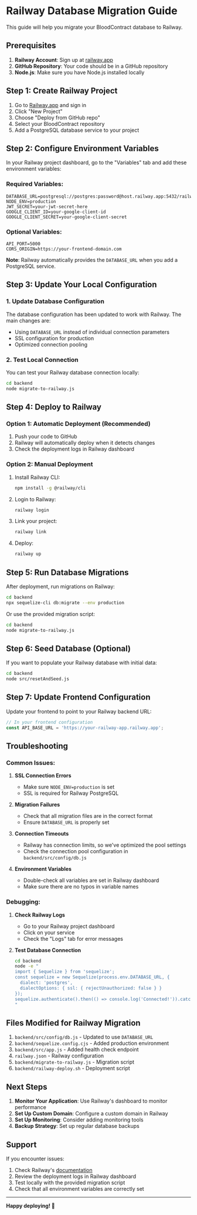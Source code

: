 # Railway Database Migration Guide

This guide will help you migrate your BloodContract database to Railway.

## Prerequisites

1. **Railway Account**: Sign up at [railway.app](https://railway.app)
2. **GitHub Repository**: Your code should be in a GitHub repository
3. **Node.js**: Make sure you have Node.js installed locally

## Step 1: Create Railway Project

1. Go to [Railway.app](https://railway.app) and sign in
2. Click "New Project"
3. Choose "Deploy from GitHub repo"
4. Select your BloodContract repository
5. Add a PostgreSQL database service to your project

## Step 2: Configure Environment Variables

In your Railway project dashboard, go to the "Variables" tab and add these environment variables:

### Required Variables:
```env
DATABASE_URL=postgresql://postgres:password@host.railway.app:5432/railway
NODE_ENV=production
JWT_SECRET=your-jwt-secret-here
GOOGLE_CLIENT_ID=your-google-client-id
GOOGLE_CLIENT_SECRET=your-google-client-secret
```

### Optional Variables:
```env
API_PORT=5000
CORS_ORIGIN=https://your-frontend-domain.com
```

**Note**: Railway automatically provides the `DATABASE_URL` when you add a PostgreSQL service.

## Step 3: Update Your Local Configuration

### 1. Update Database Configuration

The database configuration has been updated to work with Railway. The main changes are:

- Using `DATABASE_URL` instead of individual connection parameters
- SSL configuration for production
- Optimized connection pooling

### 2. Test Local Connection

You can test your Railway database connection locally:

```bash
cd backend
node migrate-to-railway.js
```

## Step 4: Deploy to Railway

### Option 1: Automatic Deployment (Recommended)

1. Push your code to GitHub
2. Railway will automatically deploy when it detects changes
3. Check the deployment logs in Railway dashboard

### Option 2: Manual Deployment

1. Install Railway CLI:
   ```bash
   npm install -g @railway/cli
   ```

2. Login to Railway:
   ```bash
   railway login
   ```

3. Link your project:
   ```bash
   railway link
   ```

4. Deploy:
   ```bash
   railway up
   ```

## Step 5: Run Database Migrations

After deployment, run migrations on Railway:

```bash
cd backend
npx sequelize-cli db:migrate --env production
```

Or use the provided migration script:

```bash
cd backend
node migrate-to-railway.js
```

## Step 6: Seed Database (Optional)

If you want to populate your Railway database with initial data:

```bash
cd backend
node src/resetAndSeed.js
```

## Step 7: Update Frontend Configuration

Update your frontend to point to your Railway backend URL:

```javascript
// In your frontend configuration
const API_BASE_URL = 'https://your-railway-app.railway.app';
```

## Troubleshooting

### Common Issues:

1. **SSL Connection Errors**
   - Make sure `NODE_ENV=production` is set
   - SSL is required for Railway PostgreSQL

2. **Migration Failures**
   - Check that all migration files are in the correct format
   - Ensure `DATABASE_URL` is properly set

3. **Connection Timeouts**
   - Railway has connection limits, so we've optimized the pool settings
   - Check the connection pool configuration in `backend/src/config/db.js`

4. **Environment Variables**
   - Double-check all variables are set in Railway dashboard
   - Make sure there are no typos in variable names

### Debugging:

1. **Check Railway Logs**
   - Go to your Railway project dashboard
   - Click on your service
   - Check the "Logs" tab for error messages

2. **Test Database Connection**
   ```bash
   cd backend
   node -e "
   import { Sequelize } from 'sequelize';
   const sequelize = new Sequelize(process.env.DATABASE_URL, {
     dialect: 'postgres',
     dialectOptions: { ssl: { rejectUnauthorized: false } }
   });
   sequelize.authenticate().then(() => console.log('Connected!')).catch(console.error);
   "
   ```

## Files Modified for Railway Migration

1. `backend/src/config/db.js` - Updated to use `DATABASE_URL`
2. `backend/sequelize.config.cjs` - Added production environment
3. `backend/src/app.js` - Added health check endpoint
4. `railway.json` - Railway configuration
5. `backend/migrate-to-railway.js` - Migration script
6. `backend/railway-deploy.sh` - Deployment script

## Next Steps

1. **Monitor Your Application**: Use Railway's dashboard to monitor performance
2. **Set Up Custom Domain**: Configure a custom domain in Railway
3. **Set Up Monitoring**: Consider adding monitoring tools
4. **Backup Strategy**: Set up regular database backups

## Support

If you encounter issues:

1. Check Railway's [documentation](https://docs.railway.app)
2. Review the deployment logs in Railway dashboard
3. Test locally with the provided migration script
4. Check that all environment variables are correctly set

---

**Happy deploying! 🚀** 